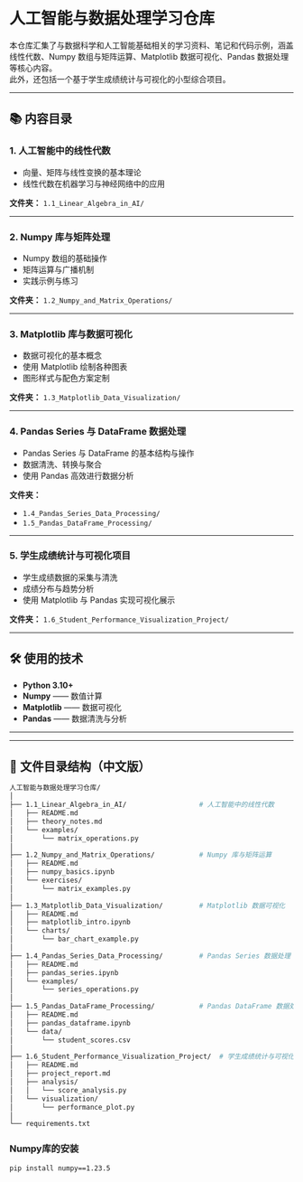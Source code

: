 # 人工智能与数据处理学习仓库

本仓库汇集了与数据科学和人工智能基础相关的学习资料、笔记和代码示例，涵盖线性代数、Numpy 数组与矩阵运算、Matplotlib 数据可视化、Pandas 数据处理等核心内容。  
此外，还包括一个基于学生成绩统计与可视化的小型综合项目。

---

## 📚 内容目录

### 1. 人工智能中的线性代数
- 向量、矩阵与线性变换的基本理论  
- 线性代数在机器学习与神经网络中的应用  

**文件夹：** `1.1_Linear_Algebra_in_AI/`

---

### 2. Numpy 库与矩阵处理
- Numpy 数组的基础操作  
- 矩阵运算与广播机制  
- 实践示例与练习  

**文件夹：** `1.2_Numpy_and_Matrix_Operations/`

---

### 3. Matplotlib 库与数据可视化
- 数据可视化的基本概念  
- 使用 Matplotlib 绘制各种图表  
- 图形样式与配色方案定制  

**文件夹：** `1.3_Matplotlib_Data_Visualization/`

---

### 4. Pandas Series 与 DataFrame 数据处理
- Pandas Series 与 DataFrame 的基本结构与操作  
- 数据清洗、转换与聚合  
- 使用 Pandas 高效进行数据分析  

**文件夹：**  
- `1.4_Pandas_Series_Data_Processing/`  
- `1.5_Pandas_DataFrame_Processing/`

---

### 5. 学生成绩统计与可视化项目
- 学生成绩数据的采集与清洗  
- 成绩分布与趋势分析  
- 使用 Matplotlib 与 Pandas 实现可视化展示  

**文件夹：** `1.6_Student_Performance_Visualization_Project/`

---

## 🛠️ 使用的技术

- **Python 3.10+**  
- **Numpy** —— 数值计算  
- **Matplotlib** —— 数据可视化  
- **Pandas** —— 数据清洗与分析  

---


---

## 📁 文件目录结构（中文版）

```bash
人工智能与数据处理学习仓库/
│
├── 1.1_Linear_Algebra_in_AI/                  # 人工智能中的线性代数
│   ├── README.md
│   ├── theory_notes.md
│   └── examples/
│       └── matrix_operations.py
│
├── 1.2_Numpy_and_Matrix_Operations/           # Numpy 库与矩阵运算
│   ├── README.md
│   ├── numpy_basics.ipynb
│   └── exercises/
│       └── matrix_examples.py
│
├── 1.3_Matplotlib_Data_Visualization/         # Matplotlib 数据可视化
│   ├── README.md
│   ├── matplotlib_intro.ipynb
│   └── charts/
│       └── bar_chart_example.py
│
├── 1.4_Pandas_Series_Data_Processing/         # Pandas Series 数据处理
│   ├── README.md
│   ├── pandas_series.ipynb
│   └── examples/
│       └── series_operations.py
│
├── 1.5_Pandas_DataFrame_Processing/           # Pandas DataFrame 数据处理
│   ├── README.md
│   ├── pandas_dataframe.ipynb
│   └── data/
│       └── student_scores.csv
│
├── 1.6_Student_Performance_Visualization_Project/  # 学生成绩统计与可视化项目
│   ├── README.md
│   ├── project_report.md
│   ├── analysis/
│   │   └── score_analysis.py
│   └── visualization/
│       └── performance_plot.py
│
└── requirements.txt
```


### Numpy库的安装
```
pip install numpy==1.23.5
```
